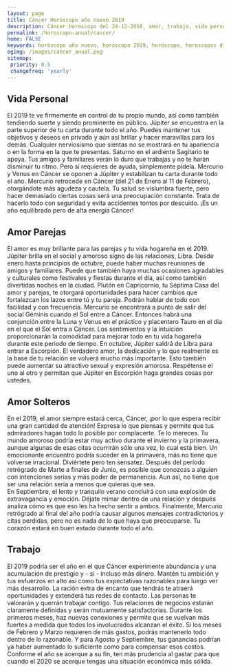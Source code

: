 ```yaml
---
layout: page
title: Cáncer Horóscopo año nuevo 2019 
description: Cáncer horoscopo del 24-12-2018, amor, trabajo, vida personal. Todas las predicciones para Cáncer gratis. Disfruta este año nuevo.
permalink: /horoscopo-anual/cancer/
home: FALSE
keywords: horóscopo año nuevo, horóscopo 2019, horóscopo, horoscopos diarios gratis del dia de hoy, horóscopo diario gratis,horóscopo ano nuevo 2019, horóscopo esperanza gracia, horoscopo Cáncer 2019, horoscop, horóscopos gratis, horoscopo Cáncer, horoscopo Cáncer 2019 gratis, Tarot, Astrologia, Zodíaco, Cáncer, horoscopo gratis,tarot en femenino,videncia gratuita,horoscopos gratuitos,horóscopos, astrologia,videncia gratis
ogimg: /images/cancer_anual.png
sitemap:
 priority: 0.5
 changefreq: 'yearly'
---
```




## Vida Personal

El 2019 te ve firmemente en control de tu propio mundo, así como también tendiendo suerte y siendo prominente en público. Júpiter se encuentra en la parte superior de tu carta durante todo el año. 
Puedes mantener tus objetivos y deseos en privado y aún así brillar y hacer maravillas para los demás. Cualquier nerviosismo que sientas no se mostrará en tu apariencia o en la forma en la que te presentas. Saturno en el ardiente Sagitario te apoya. 
Tus amigos y familiares verán lo duro que trabajas y no te harán disminuir tu ritmo. Pero si requieres de ayuda, simplemente pídela. 
Mercurio y Venus en Cáncer se oponen a Júpiter y estabilizan tu carta durante todo el año. Mercurio retrocede en Cáncer (del 21 de Enero al 11 de Febrero), otorgándote más agudeza y cautela. 
Tu salud se vislumbra fuerte, pero hacer demasiado ciertas cosas será una preocupación constante. Trata de hacerlo todo con seguridad y evita accidentes tontos por descuido. ¡Es un año equilibrado pero de alta energía Cáncer!

## Amor Parejas

El amor es muy brillante para las parejas y tu vida hogareña en el 2019. Júpiter brilla en el social y amoroso signo de las relaciones, Libra. Desde enero hasta principios de octubre, puede haber muchas reuniones de amigos y familiares. Puede que también haya muchas ocasiones agradables y culturales como festivales y fiestas durante el día, así como también divertidas noches en la ciudad.
Plutón en Capricornio, tu Séptima Casa del amor y parejas, te otorgará oportunidades para hacer cambios que fortalezcan los lazos entre tú y tu pareja. Podrán hablar de todo con facilidad y con frecuencia.
Mercurio se encontrará a punto de salir del social Géminis cuando el Sol entre a Cáncer. Entonces habrá una conjunción entre la Luna y Venus en el práctico y placentero Tauro en el día en el que el Sol entra a Cáncer. Los sentimientos y la intuición proporcionarán la comodidad para mejorar todo en tu vida hogareña durante este periodo de tiempo.
En octubre, Júpiter saldrá de Libra para entrar a Escorpión. El verdadero amor, la dedicación y lo que realmente es la base de tu relación se volverá mucho más importante. Esto también puede aumentar su atractivo sexual y expresión amorosa. Respétense el uno al otro y permitan que Júpiter en Escorpión haga grandes cosas por ustedes.

## Amor Solteros

En el 2019, el amor siempre estará cerca, Cáncer, ¡por lo que espera recibir una gran cantidad de atención! Expresa lo que piensas y permite que tus admiradores hagan todo lo posible por complacerte. Te lo mereces.
Tu mundo amoroso podría estar muy activo durante el invierno y la primavera, aunque algunas de esas citas ocurrirán sólo una vez, lo cual está bien.
Un emocionante encuentro podría suceder en la primavera, más no tiene que volverse irracional. Diviértete pero ten sensatez.
Después del período retrógrado de Marte a finales de Junio, es posible que conozcas a alguien con intenciones serias y más poder de permanencia. Aun así, no tiene que ser una relación seria a menos que quieras que sea.    
En Septiembre, el lento y tranquilo verano concluirá con una explosión de extravagancia y emoción. Déjate mimar dentro de una relación y después analiza cómo es que eso les ha hecho sentir a ambos. 
Finalmente, Mercurio retrógrado al final del año podría causar algunos mensajes contradictorios y citas perdidas, pero no es nada de lo que haya que preocuparse. Tu corazón estará en buen estado durante todo el año.

## Trabajo

El 2019 podría ser el año en el que Cáncer experimente abundancia y una acumulación de prestigio y - sí - incluso más dinero. Mantén tu ambición y tus esfuerzos en alto así como tus expectativas razonables para luego ver más desarrollo.
La ración extra de encanto que tendrás te atraerá oportunidades y extenderá tus redes de contacto. Las personas te valorarán y querrán trabajar contigo. Tus relaciones de negocios estarán claramente definidas y serán mutuamente satisfactorias. Durante los primeros meses, haz nuevas conexiones y permite que se vuelvan más fuertes a medida que todos los involucrados alcanzan el éxito.
Si los meses de Febrero y Marzo requieren de más gastos, podrás mantenerlo todo dentro de lo razonable. Y para Agosto y Septiembre, tus ganancias podrían ya haber aumentado lo suficiente como para compensar esos costos.
Conforme el año se acerque a su fin, ten más prudencia al gastar para que cuando el 2020 se acerque tengas una situación económica más sólida.  
